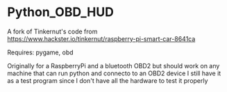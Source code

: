 # Python_OBD_HUD
A fork of Tinkernut's code from https://www.hackster.io/tinkernut/raspberry-pi-smart-car-8641ca

Requires: pygame, obd

Originally for a RaspberryPi and a bluetooth OBD2 but should work on any machine that can
run python and connecto to an OBD2 device I still have it as a test program since I don't
have all the hardware to test it properly 
